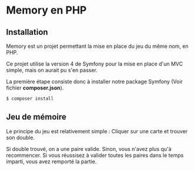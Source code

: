 # Memory en PHP

## Installation

Memory est un projet permettant la mise en place du jeu du même nom, en PHP.

Ce projet utilise la version 4 de Symfony pour la mise en place d'un MVC simple, mais on aurait pu s'en passer.

La première étape consiste donc à installer notre package Symfony (Voir fichier **composer.json**).

```bash
$ composer install
```

## Jeu de mémoire
Le principe du jeu est relativement simple : Cliquer sur une carte et trouver son double.

Si double trouvé, on a une paire valide. Sinon, vous n'avez plus qu'à recommencer.
Si vous réussisez à valider toutes les paires dans le temps imparti, vous avez remporté la partie.

